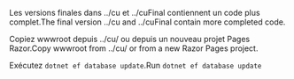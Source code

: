 <span data-ttu-id="5e2df-101">Les versions finales dans ../cu et ../cuFinal contiennent un code plus complet.</span><span class="sxs-lookup"><span data-stu-id="5e2df-101">The final version ../cu and ../cuFinal contain more completed code.</span></span>

<span data-ttu-id="5e2df-102">Copiez wwwroot depuis ../cu/ ou depuis un nouveau projet Pages Razor.</span><span class="sxs-lookup"><span data-stu-id="5e2df-102">Copy wwwroot from ../cu/ or from a new Razor Pages project.</span></span>

<span data-ttu-id="5e2df-103">Exécutez `dotnet ef database update`.</span><span class="sxs-lookup"><span data-stu-id="5e2df-103">Run `dotnet ef database update`</span></span>
